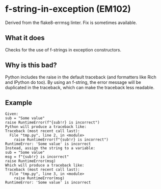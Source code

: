 # f-string-in-exception (EM102)
Derived from the flake8-errmsg linter.
Fix is sometimes available.
## What it does
Checks for the use of f-strings in exception constructors.
## Why is this bad?
Python includes the raise in the default traceback (and formatters
like Rich and IPython do too).
By using an f-string, the error message will be duplicated in the
traceback, which can make the traceback less readable.
## Example
```
Given:
sub = "Some value"
raise RuntimeError(f"{sub!r} is incorrect")
Python will produce a traceback like:
Traceback (most recent call last):
  File "tmp.py", line 2, in <module>
    raise RuntimeError(f"{sub!r} is incorrect")
RuntimeError: 'Some value' is incorrect
Instead, assign the string to a variable:
sub = "Some value"
msg = f"{sub!r} is incorrect"
raise RuntimeError(msg)
Which will produce a traceback like:
Traceback (most recent call last):
  File "tmp.py", line 3, in <module>
    raise RuntimeError(msg)
RuntimeError: 'Some value' is incorrect
```